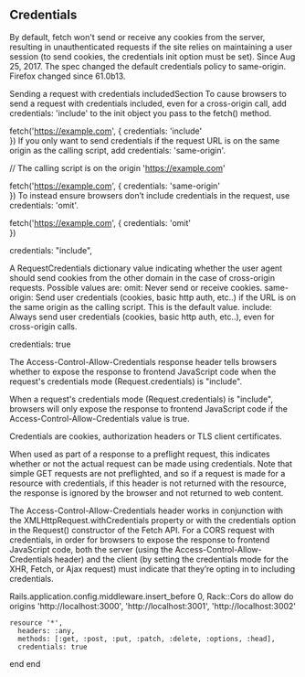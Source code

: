 ## Credentials

By default, fetch won't send or receive any cookies from the server, resulting in unauthenticated requests if the site relies on maintaining a user session (to send cookies, the credentials init option must be set).
Since Aug 25, 2017. The spec changed the default credentials policy to same-origin. Firefox changed since 61.0b13.




Sending a request with credentials includedSection
To cause browsers to send a request with credentials included, even for a cross-origin call, add credentials: 'include' to the init object you pass to the fetch() method.

fetch('https://example.com', {
  credentials: 'include'  
})
If you only want to send credentials if the request URL is on the same origin as the calling script, add credentials: 'same-origin'.

// The calling script is on the origin 'https://example.com'

fetch('https://example.com', {
  credentials: 'same-origin'  
})
To instead ensure browsers don’t include credentials in the request, use credentials: 'omit'.

fetch('https://example.com', {
  credentials: 'omit'  
})




credentials: "include",

  A RequestCredentials dictionary value indicating whether the user agent should send cookies from the other domain in the case of cross-origin requests. Possible values are:
    omit: Never send or receive cookies.
    same-origin: Send user credentials (cookies, basic http auth, etc..) if the URL is on the same origin as the calling script. This is the default value.
    include: Always send user credentials (cookies, basic http auth, etc..), even for cross-origin calls.

credentials: true

The Access-Control-Allow-Credentials response header tells browsers whether to expose the response to frontend JavaScript code when the request's credentials mode (Request.credentials) is "include".

When a request's credentials mode (Request.credentials) is "include", browsers will only expose the response to frontend JavaScript code if the Access-Control-Allow-Credentials value is true.

Credentials are cookies, authorization headers or TLS client certificates.

When used as part of a response to a preflight request, this indicates whether or not the actual request can be made using credentials. Note that simple GET requests are not preflighted, and so if a request is made for a resource with credentials, if this header is not returned with the resource, the response is ignored by the browser and not returned to web content.

The Access-Control-Allow-Credentials header works in conjunction with the XMLHttpRequest.withCredentials property or with the credentials option in the Request() constructor of the Fetch API. For a CORS request with credentials, in order for browsers to expose the response to frontend JavaScript code, both the server (using the Access-Control-Allow-Credentials header) and the client (by setting the credentials mode for the XHR, Fetch, or Ajax request) must indicate that they’re opting in to including credentials.



Rails.application.config.middleware.insert_before 0, Rack::Cors do
  allow do
    origins 'http://localhost:3000', 'http://localhost:3001', 'http://localhost:3002'


    resource '*',
      headers: :any,
      methods: [:get, :post, :put, :patch, :delete, :options, :head],
      credentials: true
  end
end
